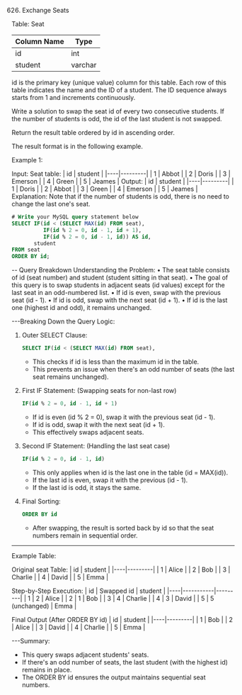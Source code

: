 626. Exchange Seats

Table: Seat

| Column Name | Type    |
|-------------|---------|
| id          | int     |
| student     | varchar |
id is the primary key (unique value) column for this table.
Each row of this table indicates the name and the ID of a student.
The ID sequence always starts from 1 and increments continuously.
 

Write a solution to swap the seat id of every two consecutive students. If the number of students is odd, the id of the last student is not swapped.

Return the result table ordered by id in ascending order.

The result format is in the following example.

Example 1:

Input: 
Seat table:
| id | student |
|----|---------|
| 1  | Abbot   |
| 2  | Doris   |
| 3  | Emerson |
| 4  | Green   |
| 5  | Jeames  |
Output: 
| id | student |
|----|---------|
| 1  | Doris   |
| 2  | Abbot   |
| 3  | Green   |
| 4  | Emerson |
| 5  | Jeames  |
Explanation: 
Note that if the number of students is odd, there is no need to change the last one's seat.

```sql
# Write your MySQL query statement below
SELECT IF(id < (SELECT MAX(id) FROM seat), 
          IF(id % 2 = 0, id - 1, id + 1), 
          IF(id % 2 = 0, id - 1, id)) AS id, 
       student
FROM seat
ORDER BY id;
```

-- Query Breakdown
Understanding the Problem:
• The seat table consists of id (seat number) and student (student sitting in that seat).
• The goal of this query is to swap students in adjacent seats (id values) except for the last seat in an odd-numbered list.
• If id is even, swap with the previous seat (id - 1).
• If id is odd, swap with the next seat (id + 1).
• If id is the last one (highest id and odd), it remains unchanged.

---Breaking Down the Query Logic:
1. Outer SELECT Clause:
   ```sql
   SELECT IF(id < (SELECT MAX(id) FROM seat),
   ```
   
   - This checks if id is less than the maximum id in the table.
   - This prevents an issue when there's an odd number of seats (the last seat remains unchanged).

2. First IF Statement: (Swapping seats for non-last row)
   ```sql
   IF(id % 2 = 0, id - 1, id + 1)
   ```
   - If id is even (id % 2 = 0), swap it with the previous seat (id - 1).
   - If id is odd, swap it with the next seat (id + 1).
   - This effectively swaps adjacent seats.

3. Second IF Statement: (Handling the last seat case)
   ```sql
   IF(id % 2 = 0, id - 1, id)
   ```
   - This only applies when id is the last one in the table (id = MAX(id)).
   - If the last id is even, swap it with the previous (id - 1).
   - If the last id is odd, it stays the same.

4. Final Sorting:
   ```sql
   ORDER BY id
   ```
   - After swapping, the result is sorted back by id so that the seat numbers remain in sequential order.

---
Example Table:

Original seat Table:
| id | student |
|----|---------|
| 1  | Alice   |
| 2  | Bob     |
| 3  | Charlie |
| 4  | David   |
| 5  | Emma    |

Step-by-Step Execution:
| id | Swapped id | student |
|----|-----------|---------|
| 1  | 2         | Alice   |
| 2  | 1         | Bob     |
| 3  | 4         | Charlie |
| 4  | 3         | David   |
| 5  | 5 (unchanged) | Emma |

Final Output (After ORDER BY id)
| id | student |
|----|---------|
| 1  | Bob     |
| 2  | Alice   |
| 3  | David   |
| 4  | Charlie |
| 5  | Emma    |

---Summary:
- This query swaps adjacent students' seats.
- If there's an odd number of seats, the last student (with the highest id) remains in place.
- The ORDER BY id ensures the output maintains sequential seat numbers.

